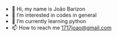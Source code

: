- 👋 Hi, my name is João Barizon
- 👀 I’m interested in codes in general 
- 🌱 I’m currently learning python
- 📫 How to reach me 1717joao@gmail.com
